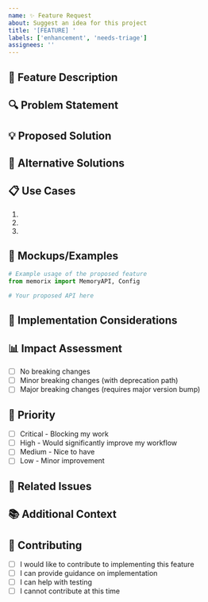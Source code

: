 ```yaml
---
name: ✨ Feature Request
about: Suggest an idea for this project
title: '[FEATURE] '
labels: ['enhancement', 'needs-triage']
assignees: ''
---
```


## 🎯 Feature Description

<!-- A clear and concise description of the feature you'd like to see -->

## 🔍 Problem Statement

<!-- A clear and concise description of what problem this feature would solve -->

## 💡 Proposed Solution

<!-- A clear and concise description of what you want to happen -->

## 🔄 Alternative Solutions

<!-- A clear and concise description of any alternative solutions or features you've considered -->

## 📋 Use Cases

<!-- Describe specific use cases where this feature would be valuable -->

1. 
2. 
3. 

## 🎨 Mockups/Examples

<!-- If applicable, add mockups, diagrams, or code examples -->

```python
# Example usage of the proposed feature
from memorix import MemoryAPI, Config

# Your proposed API here
```

## 🔧 Implementation Considerations

<!-- Any thoughts on how this might be implemented -->

## 📊 Impact Assessment

<!-- How would this feature impact existing functionality? -->

- [ ] No breaking changes
- [ ] Minor breaking changes (with deprecation path)
- [ ] Major breaking changes (requires major version bump)

## 🎯 Priority

<!-- How important is this feature to you? -->

- [ ] Critical - Blocking my work
- [ ] High - Would significantly improve my workflow
- [ ] Medium - Nice to have
- [ ] Low - Minor improvement

## 🔗 Related Issues

<!-- Link any related issues here -->

## 📚 Additional Context

<!-- Add any other context or screenshots about the feature request here -->

## 🤝 Contributing

<!-- Are you willing to contribute to implementing this feature? -->

- [ ] I would like to contribute to implementing this feature
- [ ] I can provide guidance on implementation
- [ ] I can help with testing
- [ ] I cannot contribute at this time 